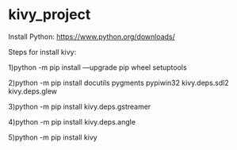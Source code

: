 # kivy_project
Install Python: https://www.python.org/downloads/

Steps for install kivy:

1)python -m pip install —upgrade pip wheel setuptools

2)python -m pip install docutils pygments pypiwin32 kivy.deps.sdl2 kivy.deps.glew 

3)python -m pip install kivy.deps.gstreamer

4)python -m pip install kivy.deps.angle

5)python -m pip install kivy
